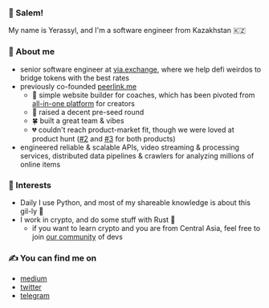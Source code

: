 ### 📍 Salem!
My name is Yerassyl, and I'm a software engineer from Kazakhstan 🇰🇿

### 👋 About me
- senior software engineer at [via.exchange](https://via.exchange), 
where we help defi weirdos to bridge tokens with the best rates
- previously co-founded [peerlink.me](https://hi.peerlink.me)
  - 🔨 simple website builder for coaches, which has been pivoted from [all-in-one platform](https://myqoob.com) for creators
  - 💸 raised a decent pre-seed round
  - 🍀 built a great team & vibes
  - 💔 couldn't reach product-market fit, though we were loved at product hunt ([#2](https://www.producthunt.com/products/peerlink-simple-webpage-for-coaches) and [#3](https://www.producthunt.com/products/qoob) for both products)
- engineered reliable & scalable APIs, video streaming & processing services, distributed data pipelines & crawlers for analyzing millions of online items

### 🎨 Interests
- Daily I use Python, and most of my shareable knowledge is about this gil-ly 🐍
- I work in crypto, and do some stuff with Rust 🦀
  - if you want to learn crypto and you are from Central Asia, feel free to join [our community](https://t.me/blockchain_ca) of devs

### ✍️ You can find me on
- [medium](https://medium.com/@zhanymkanov)
- [twitter](https://twitter.com/zhanymkanov)
- [telegram](https://t.me/ezerez)
